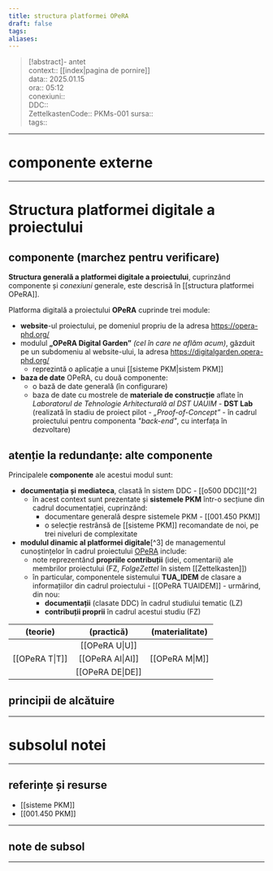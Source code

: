 ```yaml
---
title: structura platformei OPeRA
draft: false
tags: 
aliases: 
---
```

> [!abstract]- antet  
> context::  [[index|pagina de pornire]]  
> data:: 2025.01.15  
> ora:: 05:12  
> conexiuni::  
> DDC::  
> ZettelkastenCode::  PKMs-001
> sursa::  
> tags::  


---
# componente externe


---

# Structura platformei digitale a proiectului  
## componente (marchez pentru verificare)  
**Structura generală a platformei digitale a proiectului**, cuprinzând componente și *conexiuni* generale, este descrisă în [[structura platformei OPeRA]].

Platforma digitală a proiectului **OPeRA** cuprinde trei module:
- **website**-ul proiectului, pe domeniul propriu de la adresa https://opera-phd.org/
- modulul **„OPeRA Digital Garden”** *(cel în care ne aflăm acum)*, găzduit pe un subdomeniu al website-ului, la adresa https://digitalgarden.opera-phd.org/
	- reprezintă o aplicație a unui [[sisteme PKM|sistem PKM]]
- **baza de date** OPeRA, cu două componente:
	- o bază de date generală (în configurare)
	- baza de date cu mostrele de **materiale de construcție** aflate în *Laboratorul de Tehnologie Arhitecturală al DST UAUIM* - **DST Lab** (realizată în stadiu de proiect pilot - *„Proof-of-Concept”* - în cadrul proiectului pentru componenta *"back-end"*, cu interfața în dezvoltare)

## atenție la redundanțe: alte componente
Principalele **componente** ale acestui modul sunt:
- **documentația și mediateca**, clasată în sistem DDC - [[o500 DDC]][^2]
	- în acest context sunt prezentate și **sistemele PKM** într-o secțiune din cadrul documentației, cuprinzând:
		- documentare generală despre sistemele PKM - [[001.450 PKM]]
		- o selecție restrânsă de [[sisteme PKM]] recomandate de noi, pe trei niveluri de complexitate
- **modulul dinamic al platformei digitale**[^3] de managementul cunoștințelor în cadrul proiectului [OPeRA](https://opera-phd.org/)  include:
	- note reprezentând **propriile contribuții** (idei, comentarii) ale membrilor proiectului (FZ, *FolgeZettel* în sistem [[Zettelkasten]])
	- în particular, componentele sistemului **TUA_IDEM** de clasare a informațiilor din cadrul proiectului - [[OPeRA TUAIDEM]] - urmărind, din nou:
		- **documentații** (clasate DDC) în cadrul studiului tematic (LZ)
		- **contribuții proprii** în cadrul acestui studiu (FZ)

|    (teorie)    |    (practică)    | (materialitate) |
|:--------------:|:----------------:|:---------------:|
|                |  [[OPeRA U\|U]]  |                 |
| [[OPeRA T\|T]] | [[OPeRA AI\|AI]] | [[OPeRA M\|M]]  |
|                | [[OPeRA DE\|DE]] |                 |


## principii de alcătuire


---
# subsolul notei
---
## referințe și resurse
- [[sisteme PKM]]
- [[001.450 PKM]]

---
## note de subsol
---



